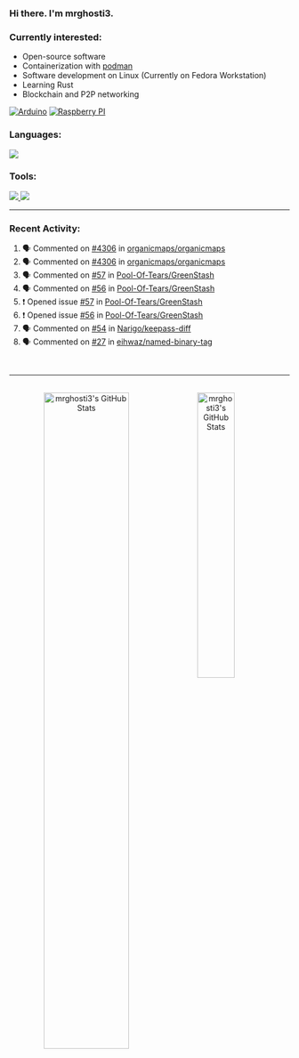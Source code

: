 ### Hi there. I'm mrghosti3.

### Currently interested:

- Open-source software
- Containerization with [podman](https://podman.io/)
- Software development on Linux (Currently on Fedora Workstation)
- Learning Rust
- Blockchain and P2P networking

[![Arduino](https://skillicons.dev/icons?i=arduino)](https://www.arduino.cc/)
[![Raspberry PI](https://skillicons.dev/icons?i=raspberrypi)](https://www.raspberrypi.com/)

### Languages:

<a href="https://github.com/tandpfun/skill-icons">
    <img src="https://skillicons.dev/icons?i=c,rust,py,java,lua,vue,js,scss">
</a>

### Tools:

<a href="https://github.com/tandpfun/skill-icons">
    <img src="https://skillicons.dev/icons?theme=light&i=linux,github,gitlab,bash">
    <img src="https://skillicons.dev/icons?i=git,neovim,androidstudio,godot,blender,octave">
</a>

---

### Recent Activity:

<!--START_SECTION:activity-->
1. 🗣 Commented on [#4306](https://github.com/organicmaps/organicmaps/pull/4306#issuecomment-1748373521) in [organicmaps/organicmaps](https://github.com/organicmaps/organicmaps)
2. 🗣 Commented on [#4306](https://github.com/organicmaps/organicmaps/pull/4306#issuecomment-1746490987) in [organicmaps/organicmaps](https://github.com/organicmaps/organicmaps)
3. 🗣 Commented on [#57](https://github.com/Pool-Of-Tears/GreenStash/issues/57#issuecomment-1742037936) in [Pool-Of-Tears/GreenStash](https://github.com/Pool-Of-Tears/GreenStash)
4. 🗣 Commented on [#56](https://github.com/Pool-Of-Tears/GreenStash/issues/56#issuecomment-1742035509) in [Pool-Of-Tears/GreenStash](https://github.com/Pool-Of-Tears/GreenStash)
5. ❗ Opened issue [#57](https://github.com/Pool-Of-Tears/GreenStash/issues/57) in [Pool-Of-Tears/GreenStash](https://github.com/Pool-Of-Tears/GreenStash)
6. ❗ Opened issue [#56](https://github.com/Pool-Of-Tears/GreenStash/issues/56) in [Pool-Of-Tears/GreenStash](https://github.com/Pool-Of-Tears/GreenStash)
7. 🗣 Commented on [#54](https://github.com/Narigo/keepass-diff/issues/54#issuecomment-1725814036) in [Narigo/keepass-diff](https://github.com/Narigo/keepass-diff)
8. 🗣 Commented on [#27](https://github.com/eihwaz/named-binary-tag/pull/27#issuecomment-1725740573) in [eihwaz/named-binary-tag](https://github.com/eihwaz/named-binary-tag)
<!--END_SECTION:activity-->

<br />

---

<br />

<div align="center">
    <a href="#x">
        <img
            align="left"
            width="55%"
            alt="mrghosti3's GitHub Stats"
            src="https://github-readme-stats.vercel.app/api?username=mrghosti3&show_icons=true&theme=tokyonight&count_private=true&bg_color=3A5D37&text_color=FAC860&icon_color=E75A7C"
        />
    </a>
    <a href="#x">
        <img
            align="left"
            width="36.25%"
            alt="mrghosti3's GitHub Stats"
            src="https://github-readme-stats.vercel.app/api/top-langs/?username=mrghosti3&layout=compact&theme=tokyonight&langs_count=8&bg_color=2B4D28&text_color=FAC860"
        />
    </a>
</div>
